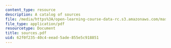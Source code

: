 ```yaml
---
content_type: resource
description: A catalog of sources
file: /media/https%3A/open-learning-course-data-rc.s3.amazonaws.com/mas-450-holographic-imaging-spring-2003/62f0f23540c4eead5ade855e5c918851_sources.pdf
file_type: application/pdf
resourcetype: Document
title: sources.pdf
uid: 62f0f235-40c4-eead-5ade-855e5c918851
---
```

